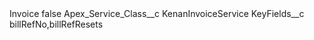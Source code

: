 <?xml version="1.0" encoding="UTF-8"?>
<CustomMetadata xmlns="http://soap.sforce.com/2006/04/metadata" xmlns:xsi="http://www.w3.org/2001/XMLSchema-instance" xmlns:xsd="http://www.w3.org/2001/XMLSchema">
    <label>Invoice</label>
    <protected>false</protected>
    <values>
        <field>Apex_Service_Class__c</field>
        <value xsi:type="xsd:string">KenanInvoiceService</value>
    </values>
    <values>
        <field>KeyFields__c</field>
        <value xsi:type="xsd:string">billRefNo,billRefResets</value>
    </values>
</CustomMetadata>
